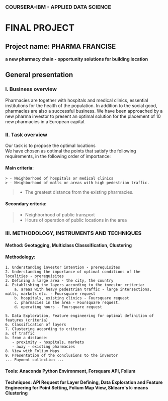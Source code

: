 
### COURSERA-IBM - APPLIED DATA SCIENCE

# FINAL PROJECT


##  Project name: **PHARMA FRANCISE**

#### a new pharmacy chain - opportunity solutions for building location

## General presentation

### I. Business overview
Pharmacies are together with hospitals and medical clinics, essential institutions for the health of the population. In addition to the social good, pharmacies are also a successful business.
We have been approached by a new pharma investor to present an optimal solution for the placement of 10 new pharmacies in a European capital.
### II. Task overview

Our task is to propose the optimal locations  
We have chosen as optimal the points that satisfy the following requirements, in the following order of importance:

#### Main criteria:
    > - Neighborhood of hospitals or medical clinics
    > - Neighborhood of malls or areas with high pedestrian traffic.
> - The greatest distance from the existing pharmacies.
#### Secondary criteria:
> - Neighborhood of public transport
> - Hours of operation of public locations in the area


### III. METHODOLOGY, INSTRUMENTS AND TECHNIQUES
#### Method: Geotagging, Multiclass Classsification, Clustering
#### Methodology:
    1. Understanding investor intention - prerequisites
    2. Understanding the importance of optimal conditions of the localities - prerequisites
    3. Defining a large area - the city, the country
    4. Establishing the layers according to the investor criteria:
        a. areas with heavy pedestrian traffic - large intersections, malls, markets etc. - Foursquare request
        b. hospitals, existing clinics - Foursquare request
        c. pharmacies in the area - Foursquare request.
        d. operating hours - Foursquare request

    5. Data Exploration, Feature engineering for optimal definition of features (criteria)
    6. Classification of layers
    7. Clustering according to criteria:
    a. of traffic
    b. from a distance:
       - proximity - hospitals, markets
       - away - existing pharmacies
    8. View with Folium Maps
    9. Presentation of the conclusions to the investor
    ... Payment collection ...

#### Tools: Anaconda Python Environment, Forsquare API, Folium
#### Techniques: API Request for Layer Defining, Data Exploration and Feature Engineering for Point Setting, Folium Map View, Sklearn's k-means Clustering